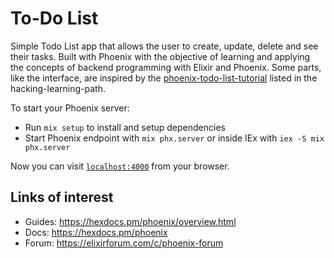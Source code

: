 # To-Do List

Simple Todo List app that allows the user to create, update, delete and see their tasks. Built with Phoenix with the objective of learning and applying the concepts of backend programming with Elixir and Phoenix.
Some parts, like the interface, are inspired by the [phoenix-todo-list-tutorial](https://github.com/dwyl/phoenix-todo-list-tutorial) listed in the hacking-learning-path.

To start your Phoenix server:

  * Run `mix setup` to install and setup dependencies
  * Start Phoenix endpoint with `mix phx.server` or inside IEx with `iex -S mix phx.server`

Now you can visit [`localhost:4000`](http://localhost:4000) from your browser.

## Links of interest

  * Guides: https://hexdocs.pm/phoenix/overview.html
  * Docs: https://hexdocs.pm/phoenix
  * Forum: https://elixirforum.com/c/phoenix-forum
